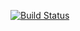 [![Build Status](https://cloud.drone.io/api/badges/jessicakael/uebung12/status.svg)](https://cloud.drone.io/jessicakael/uebung12)
